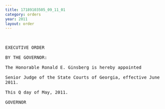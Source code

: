 ```yaml
---
title: 17189103505_09_11_01
category: orders
year: 2011
layout: order
---
```


<pre> 

EXECUTIVE ORDER

BY THE GOVERNOR:

The Honorable Ronald E. Ginsberg is hereby appointed

Senior Judge of the State Courts of Georgia, effective June 1,
2011.

This Q day of May, 2011.

GOVERNOR

</pre>
